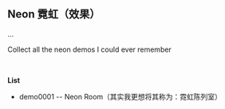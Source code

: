 ## Neon 霓虹（效果）

...

Collect all the neon demos I could ever remember

&nbsp;

**List**

* demo0001 -- Neon Room（其实我更想将其称为：霓虹陈列室）
